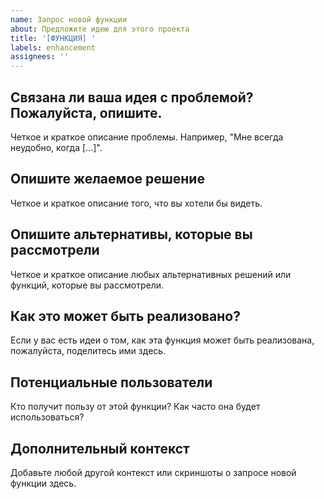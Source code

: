 ```yaml
---
name: Запрос новой функции
about: Предложите идею для этого проекта
title: '[ФУНКЦИЯ] '
labels: enhancement
assignees: ''
---
```


## Связана ли ваша идея с проблемой? Пожалуйста, опишите.
Четкое и краткое описание проблемы. Например, "Мне всегда неудобно, когда [...]".

## Опишите желаемое решение
Четкое и краткое описание того, что вы хотели бы видеть.

## Опишите альтернативы, которые вы рассмотрели
Четкое и краткое описание любых альтернативных решений или функций, которые вы рассмотрели.

## Как это может быть реализовано?
Если у вас есть идеи о том, как эта функция может быть реализована, пожалуйста, поделитесь ими здесь.

## Потенциальные пользователи
Кто получит пользу от этой функции? Как часто она будет использоваться?

## Дополнительный контекст
Добавьте любой другой контекст или скриншоты о запросе новой функции здесь.
